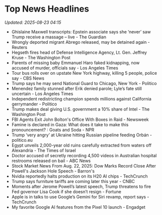 # Top News Headlines

_Updated: 2025-08-23 04:15_

- Ghislaine Maxwell transcripts: Epstein associate says she ‘never’ saw Trump receive a massage – live - The Guardian
- Wrongly deported migrant Abrego released, may be detained again - Reuters
- Hegseth fires head of Defense Intelligence Agency, Lt. Gen. Jeffrey Kruse - The Washington Post
- Parents of missing baby Emmanuel Haro faked kidnapping, now accused of murder, officials say - Los Angeles Times
- Tour bus rolls over on upstate New York highway, killing 5 people, police say - CBS News
- Trump says he may send National Guard to Chicago, New York - Politico
- Menendez family stunned after Erik denied parole; Lyle’s fate still uncertain - Los Angeles Times
- Independent redistricting champion spends millions against California gerrymander - Politico
- Trump makes deal giving U.S. government a 10% share of Intel - The Washington Post
- FBI Agents Exit John Bolton's Office With Boxes in Raid - Newsweek
- Famine is declared in Gaza: What does it take to make this pronouncement? : Goats and Soda - NPR
- Trump ‘very angry’ at Ukraine hitting Russian pipeline feeding Orbán - politico.eu
- Egypt unveils 2,000-year old ruins carefully extracted from waters off Alexandria - The Times of Israel
- Doctor accused of secretly recording 4,500 videos in Australian hospital restrooms released on bail - ABC News
- Stock Market News From Aug. 22, 2025: Dow Marks Record Close After Powell's Jackson Hole Speech - Barron's
- Nvidia reportedly halts production on its H20 AI chips - TechCrunch
- Trump says furniture tariffs are coming later this year - CNBC
- Moments after Jerome Powell’s latest speech, Trump threatens to fire Fed governor Lisa Cook if she doesn’t resign - Fortune
- Apple is in talks to use Google’s Gemini for Siri revamp, report says - TechCrunch
- My favorite Google AI features from the Pixel 10 launch - Engadget